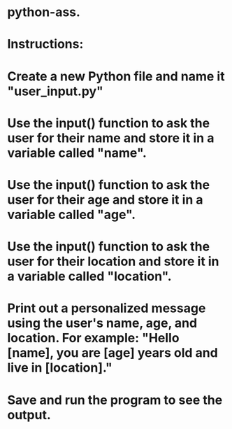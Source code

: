 # python-ass.
# Instructions:
# Create a new Python file and name it "user_input.py"
# Use the input() function to ask the user for their name and store it in a variable called "name".
# Use the input() function to ask the user for their age and store it in a variable called "age".
# Use the input() function to ask the user for their location and store it in a variable called "location".
# Print out a personalized message using the user's name, age, and location. For example: "Hello [name], you are [age] years old and live in [location]."
# Save and run the program to see the output.


